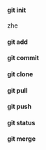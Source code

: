 #### git init
zhe


#### git add


#### git commit


#### git clone


#### git pull


#### git push


#### git status


#### git merge



